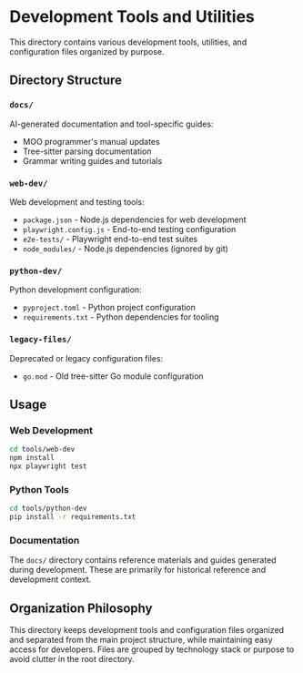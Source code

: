 # Development Tools and Utilities

This directory contains various development tools, utilities, and configuration files organized by purpose.

## Directory Structure

### `docs/`
AI-generated documentation and tool-specific guides:
- MOO programmer's manual updates
- Tree-sitter parsing documentation
- Grammar writing guides and tutorials

### `web-dev/`
Web development and testing tools:
- `package.json` - Node.js dependencies for web development
- `playwright.config.js` - End-to-end testing configuration
- `e2e-tests/` - Playwright end-to-end test suites
- `node_modules/` - Node.js dependencies (ignored by git)

### `python-dev/`
Python development configuration:
- `pyproject.toml` - Python project configuration
- `requirements.txt` - Python dependencies for tooling

### `legacy-files/`
Deprecated or legacy configuration files:
- `go.mod` - Old tree-sitter Go module configuration

## Usage

### Web Development
```bash
cd tools/web-dev
npm install
npx playwright test
```

### Python Tools
```bash
cd tools/python-dev
pip install -r requirements.txt
```

### Documentation
The `docs/` directory contains reference materials and guides generated during development. These are primarily for historical reference and development context.

## Organization Philosophy

This directory keeps development tools and configuration files organized and separated from the main project structure, while maintaining easy access for developers. Files are grouped by technology stack or purpose to avoid clutter in the root directory.
